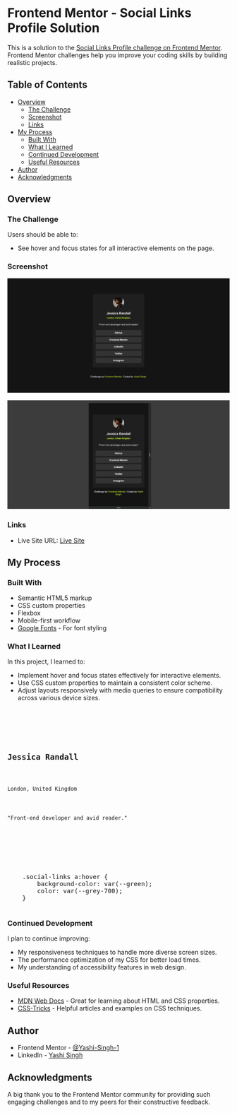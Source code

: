 # Frontend Mentor - Social Links Profile Solution

This is a solution to the [Social Links Profile challenge on Frontend Mentor](https://www.frontendmentor.io/challenges/social-links-profile-UG32l9m6dQ). Frontend Mentor challenges help you improve your coding skills by building realistic projects.

## Table of Contents

- [Overview](#overview)
  - [The Challenge](#the-challenge)
  - [Screenshot](#screenshot)
  - [Links](#links)
- [My Process](#my-process)
  - [Built With](#built-with)
  - [What I Learned](#what-i-learned)
  - [Continued Development](#continued-development)
  - [Useful Resources](#useful-resources)
- [Author](#author)
- [Acknowledgments](#acknowledgments)

## Overview

### The Challenge

Users should be able to:
- See hover and focus states for all interactive elements on the page.

### Screenshot

![Social Links Profile Desktop Preview](Desktop-Preview.png)

![Social Links Profile Mobile Preview](Mobile-Preview.png)

### Links

- Live Site URL: [Live Site](https://social-link-profile-by-yashi.netlify.app/)

## My Process

### Built With

- Semantic HTML5 markup
- CSS custom properties
- Flexbox
- Mobile-first workflow
- [Google Fonts](https://fonts.google.com/) - For font styling

### What I Learned

In this project, I learned to:
- Implement hover and focus states effectively for interactive elements.
- Use CSS custom properties to maintain a consistent color scheme.
- Adjust layouts responsively with media queries to ensure compatibility across various device sizes.

<pre><code>

    <section class="profile-info">
        <h2>Jessica Randall</h2>
        <p class="user-location">London, United Kingdom</p>
        <p class="passion">"Front-end developer and avid reader."</p>
    </section>

</code></pre>

<pre></code>

    .social-links a:hover {
        background-color: var(--green);
        color: var(--grey-700);
    }

</code></pre>

### Continued Development

I plan to continue improving:
- My responsiveness techniques to handle more diverse screen sizes.
- The performance optimization of my CSS for better load times.
- My understanding of accessibility features in web design.

### Useful Resources

- [MDN Web Docs](https://developer.mozilla.org/en-US/) - Great for learning about HTML and CSS properties.
- [CSS-Tricks](https://css-tricks.com/) - Helpful articles and examples on CSS techniques.

## Author

- Frontend Mentor - [@Yashi-Singh-1](https://www.frontendmentor.io/profile/Yashi-Singh-1)
- LinkedIn - [Yashi Singh](www.linkedin.com/in/yashi-singh-b4143a246)

## Acknowledgments

A big thank you to the Frontend Mentor community for providing such engaging challenges and to my peers for their constructive feedback.